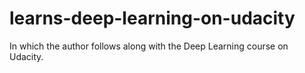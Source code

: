 # learns-deep-learning-on-udacity
In which the author follows along with the Deep Learning course on Udacity.
